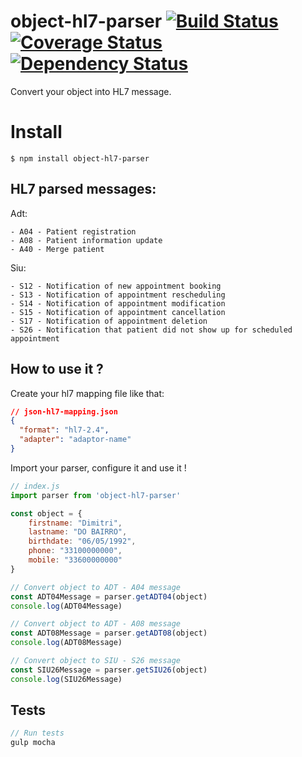 # object-hl7-parser [![Build Status](https://travis-ci.org/rimiti/object-hl7-parser.svg?branch=master)](https://travis-ci.org/rimiti/object-hl7-parser) [![Coverage Status](https://coveralls.io/repos/github/rimiti/object-hl7-parser/badge.svg?branch=master)](https://coveralls.io/github/rimiti/object-hl7-parser?branch=master) [![Dependency Status](https://www.versioneye.com/user/projects/5957b4f30fb24f0035d3c394/badge.svg?style=flat-square)](https://www.versioneye.com/user/projects/5957b4f30fb24f0035d3c394)
Convert your object into HL7 message.

# Install
```
$ npm install object-hl7-parser
```


## HL7 parsed messages:
Adt:
```
- A04 - Patient registration
- A08 - Patient information update
- A40 - Merge patient
```

Siu:
```
- S12 - Notification of new appointment booking
- S13 - Notification of appointment rescheduling
- S14 - Notification of appointment modification
- S15 - Notification of appointment cancellation
- S17 - Notification of appointment deletion
- S26 - Notification that patient did not show up for scheduled appointment
```


## How to use it ?

Create your hl7 mapping file like that:

```json
// json-hl7-mapping.json
{
  "format": "hl7-2.4",
  "adapter": "adaptor-name"
}
```

Import your parser, configure it and use it !

```js
// index.js
import parser from 'object-hl7-parser'

const object = {
    firstname: "Dimitri",
    lastname: "DO BAIRRO",
    birthdate: "06/05/1992",
    phone: "33100000000",
    mobile: "33600000000"
}

// Convert object to ADT - A04 message
const ADT04Message = parser.getADT04(object)
console.log(ADT04Message)

// Convert object to ADT - A08 message
const ADT08Message = parser.getADT08(object)
console.log(ADT08Message)

// Convert object to SIU - S26 message
const SIU26Message = parser.getSIU26(object)
console.log(SIU26Message)

```

## Tests
```js
// Run tests
gulp mocha
```
